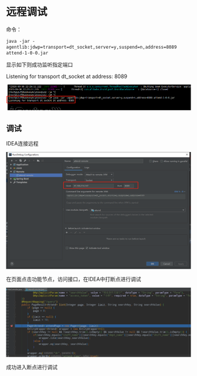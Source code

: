 # 远程调试

命令：

```
java -jar -agentlib:jdwp=transport=dt_socket,server=y,suspend=n,address=8089 attend-1-0-0.jar 
```

显示如下则成功监听指定端口

Listening for transport dt_socket at address: 8089

![image-20200906222917122](assets/image-20200906222917122.png)



## 调试

IDEA连接远程

![image-20200906223010315](assets/image-20200906223010315.png)

在页面点击功能节点，访问接口，在IDEA中打断点进行调试

![image-20200906223029868](assets/image-20200906223029868.png)

成功进入断点进行调试

